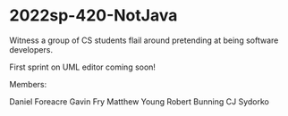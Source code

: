 # 2022sp-420-NotJava

Witness a group of CS students flail around pretending at being software developers.

First sprint on UML editor coming soon!

Members:

Daniel Foreacre
Gavin Fry
Matthew Young
Robert Bunning 
CJ Sydorko
